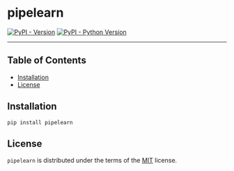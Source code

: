 # pipelearn

[![PyPI - Version](https://img.shields.io/pypi/v/pipelearn.svg)](https://pypi.org/project/pipelearn)
[![PyPI - Python Version](https://img.shields.io/pypi/pyversions/pipelearn.svg)](https://pypi.org/project/pipelearn)

-----

## Table of Contents

- [Installation](#installation)
- [License](#license)

## Installation

```console
pip install pipelearn
```

## License

`pipelearn` is distributed under the terms of the [MIT](https://spdx.org/licenses/MIT.html) license.
